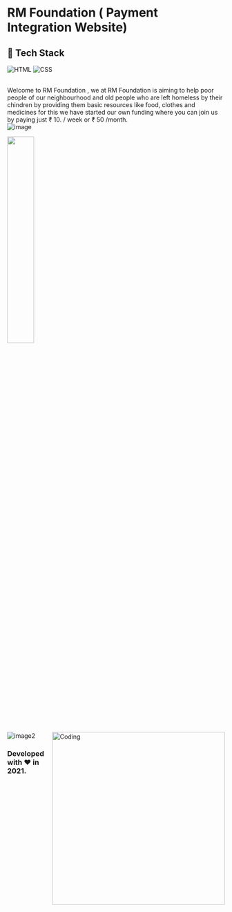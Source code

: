 # RM Foundation ( Payment Integration Website)
## 📌 Tech Stack

![HTML](https://img.shields.io/badge/html5%20-%23E34F26.svg?&style=for-the-badge&logo=html5&logoColor=white)
![CSS](https://img.shields.io/badge/css3%20-%231572B6.svg?&style=for-the-badge&logo=css3&logoColor=white)
<br> <br>

Welcome to RM Foundation , we at RM Foundation is aiming to help poor people of our neighbourhood 
                and old people who are left homeless by their chindren by providing them basic resources like food,
                clothes and medicines for this we have started our own funding where you can join us by paying just ₹ 10.
                / week or ₹ 50 /month.<br>
                ![image](https://github.com/RUDRAMADHABA/RM-Foundation/blob/main/images/RM%20FOUNDATION%20-%20Google%20Chrome%2001-12-2021%2018_13_15%20(2).png)
                <p align="left"><img width=35% src="https://media2.giphy.com/media/L1R1tvI9svkIWwpVYr/giphy.gif?cid=ecf05e47pzi2rpig0vc8pjusra8hiai1b91zgiywvbubu9vu&rid=giphy.gif"></p>
                ![image2](https://github.com/RUDRAMADHABA/RM-Foundation/blob/main/images/RM%20FOUNDATION%20-%20Google%20Chrome%2001-12-2021%2018_13_26%20(2).png)
                <img align="right" width="400px" alt="Coding" src="https://raw.githubusercontent.com/abhisheknaiidu/abhisheknaiidu/master/code.gif">
<br>
<h3>Developed with ❤️ in 2021.</h3>
